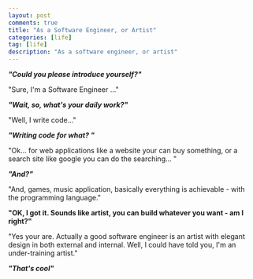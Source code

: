 ```yaml
---
layout: post
comments: true
title: "As a Software Engineer, or Artist"
categories: [life]
tag: [life]
description: "As a software engineer, or artist"
---
```


**_"Could you please introduce yourself?"_**

"Sure, I'm a Software Engineer ..."

**_"Wait, so, what's your daily work?"_**

"Well, I write code..."

**_"Writing code for what? "_**

"Ok... for web applications like a website your can buy something, or a search site like google you can do the searching... "

**_"And?"_**

"And, games, music application, basically everything is achievable - with the programming language."

**"OK, I got it. Sounds like artist, you can build whatever you want - am I right?"**

"Yes your are. Actually a good software engineer is an artist with elegant design in both external and internal. Well, I could have told you, I'm an under-training artist."

**_"That's cool"_**
